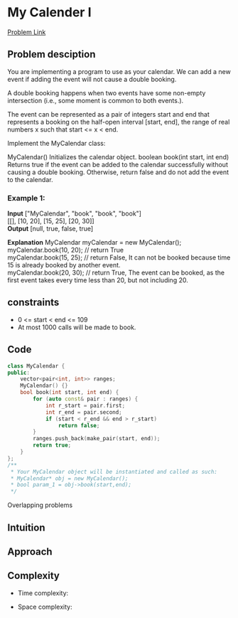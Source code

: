 # My Calender I
[Problem Link](https://leetcode.com/problems/my-calendar-i/description/?envType=daily-question&envId=2024-09-26)

## Problem desciption 

You are implementing a program to use as your calendar. We can add a new event if adding the event will not cause a double booking.

A double booking happens when two events have some non-empty intersection (i.e., some moment is common to both events.).

The event can be represented as a pair of integers start and end that represents a booking on the half-open interval [start, end], the range of real numbers x such that start <= x < end.

Implement the MyCalendar class:

MyCalendar() Initializes the calendar object.
boolean book(int start, int end) Returns true if the event can be added to the calendar successfully without causing a double booking. Otherwise, return false and do not add the event to the calendar.
 

### Example 1:

**Input**
["MyCalendar", "book", "book", "book"]<BR>
[[], [10, 20], [15, 25], [20, 30]]<BR>
**Output**
[null, true, false, true]<BR>

**Explanation**
MyCalendar myCalendar = new MyCalendar();<BR>
myCalendar.book(10, 20); // return True<BR>
myCalendar.book(15, 25); // return False, It can not be booked because time 15 is already booked by another event.<BR>
myCalendar.book(20, 30); // return True, The event can be booked, as the first event takes every time less than 20, but not including 20.<BR>

## constraints
* 0 <= start < end <= 109
* At most 1000 calls will be made to book.

## Code
```cpp
class MyCalendar {
public:
    vector<pair<int, int>> ranges;
    MyCalendar() {}
    bool book(int start, int end) {
        for (auto const& pair : ranges) {
            int r_start = pair.first;
            int r_end = pair.second;
            if (start < r_end && end > r_start)
                return false;
        }
        ranges.push_back(make_pair(start, end));
        return true;
    }
};
/**
 * Your MyCalendar object will be instantiated and called as such:
 * MyCalendar* obj = new MyCalendar();
 * bool param_1 = obj->book(start,end);
 */
```
Overlapping problems 
## Intuition


## Approach


## Complexity
- Time complexity:


- Space complexity:
